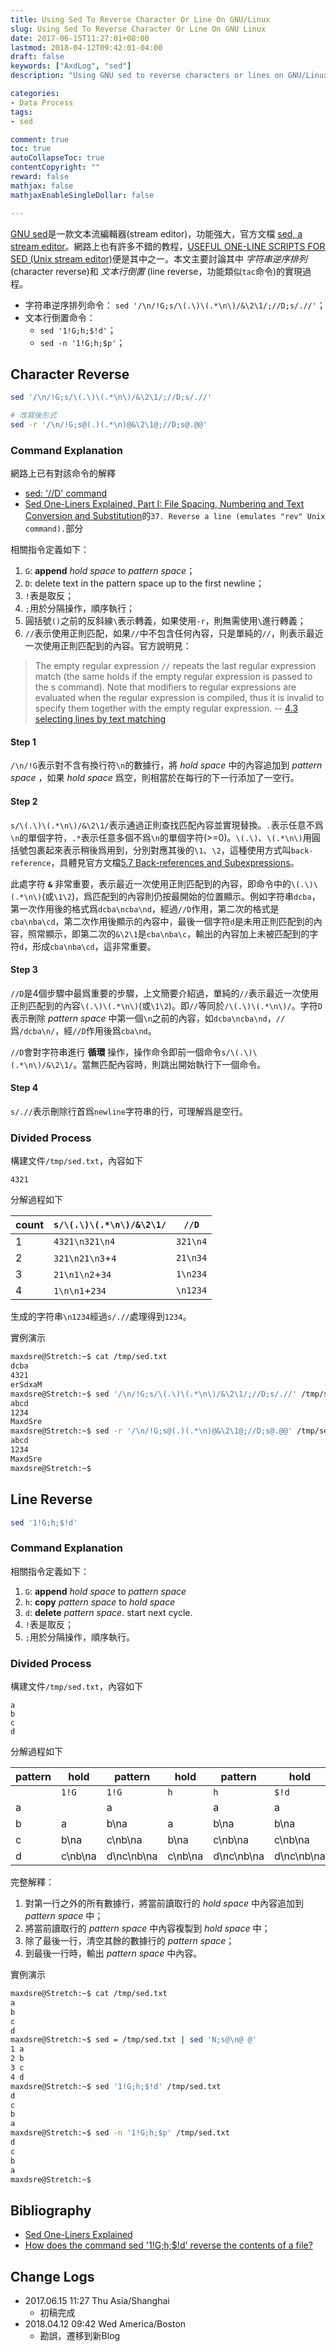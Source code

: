```yaml
---
title: Using Sed To Reverse Character Or Line On GNU/Linux
slug: Using Sed To Reverse Character Or Line On GNU Linux
date: 2017-06-15T11:27:01+08:00
lastmod: 2018-04-12T09:42:01-04:00
draft: false
keywords: ["AxdLog", "sed"]
description: "Using GNU sed to reverse characters or lines on GNU/Linux"

categories:
- Data Process
tags:
- sed

comment: true
toc: true
autoCollapseToc: true
contentCopyright: ""
reward: false
mathjax: false
mathjaxEnableSingleDollar: false

---
```


[GNU sed][gnused]是一款文本流編輯器(stream editor)，功能強大，官方文檔 [sed, a stream editor][sedmanual]。網路上也有許多不錯的教程，[USEFUL ONE-LINE SCRIPTS FOR SED (Unix stream editor)][sed1line]便是其中之一。本文主要討論其中 *字符串逆序排列* (character reverse)和 *文本行倒置* (line reverse，功能類似`tac`命令)的實現過程。

<!--more-->

* 字符串逆序排列命令： `sed '/\n/!G;s/\(.\)\(.*\n\)/&\2\1/;//D;s/.//'`；
* 文本行倒置命令：
    * `sed '1!G;h;$!d'`；
    * `sed -n '1!G;h;$p'`；


## Character Reverse
```bash
sed '/\n/!G;s/\(.\)\(.*\n\)/&\2\1/;//D;s/.//'

# 改寫後形式
sed -r '/\n/!G;s@(.)(.*\n)@&\2\1@;//D;s@.@@'
```

### Command Explanation
網路上已有對該命令的解釋

* [sed: '//D' command](https://stackoverflow.com/questions/9703152/sed-d-command#9703275 'StackOverfoow')
* [Sed One-Liners Explained, Part I: File Spacing, Numbering and Text Conversion and Substitution](http://www.catonmat.net/blog/sed-one-liners-explained-part-one/)的`37. Reverse a line (emulates "rev" Unix command).`部分

相關指令定義如下：

1. `G`:  **append** *hold space* to *pattern space*；
2. `D`:  delete text in the pattern space up to the first newline；
3. `!`表是取反；
4. `;`用於分隔操作，順序執行；
5. 圓括號`()`之前的反斜線`\`表示轉義，如果使用`-r`，則無需使用`\`進行轉義；
6. `//`表示使用正則匹配，如果`//`中不包含任何內容，只是單純的`//`，則表示最近一次使用正則匹配到的內容。官方說明見：

>The empty regular expression `//` repeats the last regular expression match (the same holds if the empty regular expression is passed to the s command). Note that modifiers to regular expressions are evaluated when the regular expression is compiled, thus it is invalid to specify them together with the empty regular expression. -- [4.3 selecting lines by text matching](https://www.gnu.org/software/sed/manual/sed.html#Regexp-Addresses)


#### Step 1
`/\n/!G`表示對不含有換行符`\n`的數據行，將 *hold space* 中的內容追加到 *pattern space* ，如果 *hold space* 爲空，則相當於在每行的下一行添加了一空行。

#### Step 2
`s/\(.\)\(.*\n\)/&\2\1/`表示通過正則查找匹配內容並實現替換。`.`表示任意不爲`\n`的單個字符，`.*`表示任意多個不爲`\n`的單個字符(>=0)。`\(.\)`、`\(.*\n\)`用圓括號包裹起來表示稍後爲用到，分別對應其後的`\1`、`\2`，這種使用方式叫`back-reference`，具體見官方文檔[5.7 Back-references and Subexpressions](https://www.gnu.org/software/sed/manual/sed.html#Back_002dreferences-and-Subexpressions)。

此處字符 **`&`** 非常重要，表示最近一次使用正則匹配到的內容，即命令中的`\(.\)\(.*\n\)`(或`\1\2`)，爲匹配到的內容則仍按最開始的位置顯示。例如字符串`dcba`，第一次作用後的格式爲`dcba\ncba\nd`，經過`//D`作用，第二次的格式是`cba\nba\cd`，第二次作用後顯示的內容中，最後一個字符`d`是未用正則匹配到的內容，照常顯示，即第二次的`&\2\1`是`cba\nba\c`，輸出的內容加上未被匹配到的字符`d`，形成`cba\nba\cd`，這非常重要。

#### Step 3
`//D`是4個步驟中最爲重要的步驟，上文簡要介紹過，單純的`//`表示最近一次使用正則匹配到的內容`\(.\)\(.*\n\)`(或`\1\2`)。即`//`等同於`/\(.\)\(.*\n\)/`。字符`D`表示刪除 *pattern space* 中第一個`\n`之前的內容，如`dcba\ncba\nd`，`//`爲`/dcba\n/`，經`//D`作用後爲`cba\nd`。

`//D`會對字符串進行 **循環** 操作，操作命令即前一個命令`s/\(.\)\(.*\n\)/&\2\1/`。當無匹配內容時，則跳出開始執行下一個命令。

#### Step 4
`s/.//`表示刪除行首爲`newline`字符串的行，可理解爲是空行。


### Divided Process
構建文件`/tmp/sed.txt`，內容如下

```
4321
```

分解過程如下

count|`s/\(.\)\(.*\n\)/&\2\1/`|`//D`
---|---|---
1|`4321\n321\n4`|`321\n4`
2|`321\n21\n3`+`4`|`21\n34`
3|`21\n1\n2`+`34`|`1\n234`
4|`1\n\n1`+`234`|`\n1234`

生成的字符串`\n1234`經過`s/.//`處理得到`1234`。

實例演示

```bash
maxdsre@Stretch:~$ cat /tmp/sed.txt
dcba
4321
erSdxaM
maxdsre@Stretch:~$ sed '/\n/!G;s/\(.\)\(.*\n\)/&\2\1/;//D;s/.//' /tmp/sed.txt
abcd
1234
MaxdSre
maxdsre@Stretch:~$ sed -r '/\n/!G;s@(.)(.*\n)@&\2\1@;//D;s@.@@' /tmp/sed.txt
abcd
1234
MaxdSre
maxdsre@Stretch:~$
```


## Line Reverse
```bash
sed '1!G;h;$!d'
```
### Command Explanation
相關指令定義如下：

1. `G`:  **append** *hold space* to *pattern space*
2. `h`:  **copy** *pattern space* to *hold space*
3. `d`:  **delete** *pattern space*.  start next cycle.
4. `!`表是取反；
5. `;`用於分隔操作，順序執行。

### Divided Process
構建文件`/tmp/sed.txt`，內容如下

```
a
b
c
d
```

分解過程如下

pattern|hold|pattern|hold|pattern|hold|pattern|hold
---|---|---|---|---|---|---|---
||`1!G`|`1!G`|`h`|`h`|`$!d`|`$!d`
a| |a| |a|a| |a
b|a|b\na|a|b\na|b\na| |b\na
c|b\na|c\nb\na|b\na|c\nb\na|c\nb\na| |c\nb\na
d|c\nb\na|d\nc\nb\na|c\nb\na|d\nc\nb\na|d\nc\nb\na|d\nc\nb\na|d\nc\nb\na


完整解釋：

1. 對第一行之外的所有數據行，將當前讀取行的 *hold space* 中內容追加到 *pattern space* 中；
2. 將當前讀取行的 *pattern space* 中內容複製到 *hold space* 中；
3. 除了最後一行，清空其餘的數據行的 *pattern space*；
4. 到最後一行時，輸出 *pattern space* 中內容。

實例演示

```bash
maxdsre@Stretch:~$ cat /tmp/sed.txt
a
b
c
d
maxdsre@Stretch:~$ sed = /tmp/sed.txt | sed 'N;s@\n@ @'
1 a
2 b
3 c
4 d
maxdsre@Stretch:~$ sed '1!G;h;$!d' /tmp/sed.txt
d
c
b
a
maxdsre@Stretch:~$ sed -n '1!G;h;$p' /tmp/sed.txt
d
c
b
a
maxdsre@Stretch:~$
```


## Bibliography
* [Sed One-Liners Explained](http://www.catonmat.net/series/sed-one-liners-explained)
* [How does the command sed '1!G;h;$!d' reverse the contents of a file?](https://unix.stackexchange.com/questions/233014/how-does-the-command-sed-1ghd-reverse-the-contents-of-a-file 'StackOverflow')


## Change Logs
* 2017.06.15 11:27 Thu Asia/Shanghai
    * 初稿完成
* 2018.04.12 09:42 Wed America/Boston
    * 勘誤，遷移到新Blog


[gnused]:https://www.gnu.org/software/sed/ "GNU sed"
[sedmanual]:https://www.gnu.org/software/sed/manual/sed.html
[sed1line]:http://pement.org/sed/sed1line.txt


<!-- End -->
